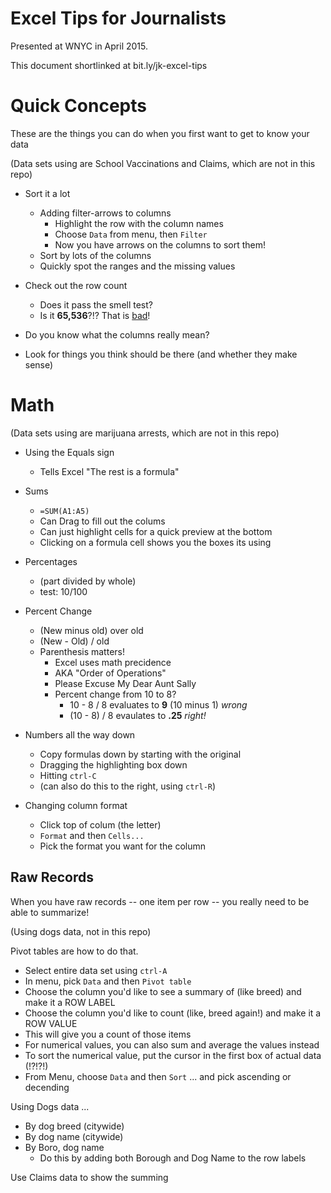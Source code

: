 # Excel Tips for Journalists

Presented at WNYC in April 2015. 

This document shortlinked at bit.ly/jk-excel-tips

# Quick Concepts

These are the things you can do when you first want to get to know your data

(Data sets using are School Vaccinations and Claims, which are not in this repo)

- Sort it a lot
  - Adding filter-arrows to columns
    * Highlight the row with the column names
    * Choose `Data` from menu, then `Filter`
    * Now you have arrows on the columns to sort them!    
  - Sort by lots of the columns
  - Quickly spot the ranges and the missing values

- Check out the row count 
  - Does it pass the smell test?
  - Is it **65,536**?!? That is [bad](http://superuser.com/questions/366468/what-is-the-maximum-allowed-rows-in-a-microsoft-excel-xls-or-xlsx)!

- Do you know what the columns really mean?

  
- Look for things you think should be there (and whether they make sense)


# Math

(Data sets using are marijuana arrests, which are not in this repo)

- Using the Equals sign
  * Tells Excel "The rest is a formula"

- Sums

  - `=SUM(A1:A5)`
  - Can Drag to fill out the colums
  - Can just highlight cells for a quick preview at the bottom
  - Clicking on a formula cell shows you the boxes its using

- Percentages 

  - (part divided by whole)
  - test: 10/100

- Percent Change

  - (New minus old) over old
  - (New - Old) / old
  - Parenthesis matters!
    - Excel uses math precidence
    - AKA "Order of Operations"
    - Please Excuse My Dear Aunt Sally
    - Percent change from 10 to 8?
      * 10 - 8 / 8 evaluates to **9** (10 minus 1) *wrong*
      * (10 - 8) / 8 evaulates to **.25** *right!*
  
- Numbers all the way down
  * Copy formulas down by starting with the original
  * Dragging the highlighting box down
  * Hitting `ctrl-C`
  * (can also do this to the right, using `ctrl-R`)

- Changing column format
  * Click top of colum (the letter)
  * `Format` and then `Cells...`
  * Pick the format you want for the column


## Raw Records

When you have raw records -- one item per row -- you really need to be able to summarize!

(Using dogs data, not in this repo)

Pivot tables are how to do that. 

- Select entire data set using `ctrl-A`
- In menu, pick `Data` and then `Pivot table`
- Choose the column you'd like to see a summary of (like breed) and make it a ROW LABEL
- Choose the column you'd like to count (like, breed again!) and make it a ROW VALUE
- This will give you a count of those items
- For numerical values, you can also sum and average the values instead
- To sort the numerical value, put the cursor in the first box of actual data (!?!?!)
- From Menu, choose `Data` and then `Sort` ... and pick ascending or decending

Using Dogs data ...

- By dog breed (citywide)
- By dog name (citywide)
- By Boro, dog name
  * Do this by adding both Borough and Dog Name to the row labels

Use Claims data to show the summing



